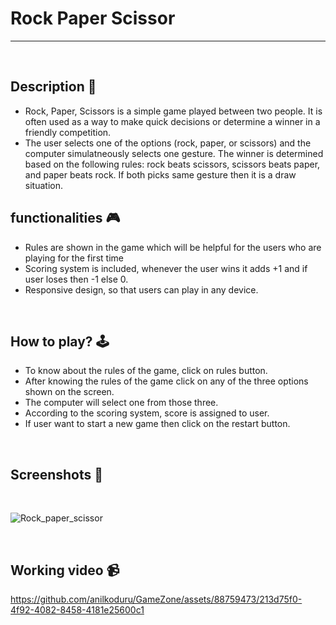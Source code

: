 # **Rock Paper Scissor**

---

<br>

## **Description 📃** 
- Rock, Paper, Scissors is a simple game played between two people. It is often used as a way to make quick decisions or determine a winner in a friendly competition.
- The user selects one of the options (rock, paper, or scissors) and the computer simulatneously selects one gesture. The winner is determined based on the following rules: rock beats scissors, scissors beats paper, and paper beats rock. If both picks same gesture then it is a draw situation.


## **functionalities 🎮** 
- Rules are shown in the game which will be helpful for the users who are playing for the first time
- Scoring system is included, whenever the user wins it adds +1 and if user loses then -1 else 0.
- Responsive design, so that users can play in any device.
<br>

## **How to play? 🕹️**
- To know about the rules of the game, click on rules button.
- After knowing the rules of the game click on any of the three options shown on the screen.
- The computer will select one from those three.
- According to the scoring system, score is assigned to user.
- If user want to start a new game then click on the restart button.
<br>

## **Screenshots 📸**

<br>

![Rock_paper_scissor](https://github.com/anilkoduru/GameZone/assets/88759473/1abe383e-0f65-4e6f-a7ce-18aacf5b86b6)


<br>

## **Working video 📹**
<!-- add your working video over here -->


https://github.com/anilkoduru/GameZone/assets/88759473/213d75f0-4f92-4082-8458-4181e25600c1


